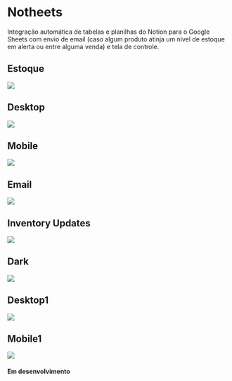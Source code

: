# Notheets 

Integração automática de tabelas e planilhas do Notion para o Google Sheets com envio de email (caso algum produto atinja um nível de estoque em alerta ou entre alguma venda) e tela de controle.

## Estoque
<img src="assets_readme/estoque.jpg"/>

## Desktop
<img src="assets_readme/notheets1.jpg"/>

## Mobile
<img src="assets_readme/notheets2.jpg"/>

## Email
<img src="assets_readme/email_status_inventory.jpg"/>

## Inventory Updates
<img src="assets_readme/email_status_inventory.jpg"/>

## Dark
<img src="assets_readme/notheets_dark.jpg"/>

## Desktop1
<img src="assets_readme/notheets3.jpg"/>

## Mobile1
<img src="assets_readme/notheets4.jpg"/>


#### Em desenvolvimento
